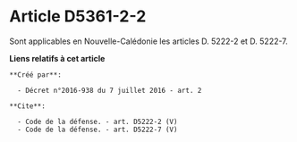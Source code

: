 # Article D5361-2-2

Sont applicables en Nouvelle-Calédonie les articles D. 5222-2 et D. 5222-7.

**Liens relatifs à cet article**

	**Créé par**:

	  - Décret n°2016-938 du 7 juillet 2016 - art. 2

	**Cite**:

	  - Code de la défense. - art. D5222-2 (V)
	  - Code de la défense. - art. D5222-7 (V)
